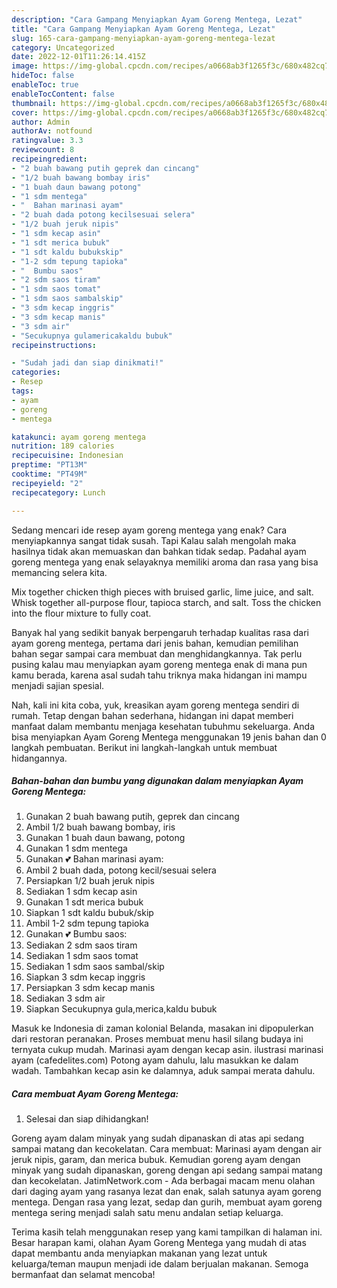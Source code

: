 ```yaml
---
description: "Cara Gampang Menyiapkan Ayam Goreng Mentega, Lezat"
title: "Cara Gampang Menyiapkan Ayam Goreng Mentega, Lezat"
slug: 165-cara-gampang-menyiapkan-ayam-goreng-mentega-lezat
category: Uncategorized
date: 2022-12-01T11:26:14.415Z
image: https://img-global.cpcdn.com/recipes/a0668ab3f1265f3c/680x482cq70/ayam-goreng-mentega-foto-resep-utama.jpg
hideToc: false
enableToc: true
enableTocContent: false
thumbnail: https://img-global.cpcdn.com/recipes/a0668ab3f1265f3c/680x482cq70/ayam-goreng-mentega-foto-resep-utama.jpg
cover: https://img-global.cpcdn.com/recipes/a0668ab3f1265f3c/680x482cq70/ayam-goreng-mentega-foto-resep-utama.jpg
author: Admin
authorAv: notfound
ratingvalue: 3.3
reviewcount: 8
recipeingredient:
- "2 buah bawang putih geprek dan cincang"
- "1/2 buah bawang bombay iris"
- "1 buah daun bawang potong"
- "1 sdm mentega"
- "  Bahan marinasi ayam"
- "2 buah dada potong kecilsesuai selera"
- "1/2 buah jeruk nipis"
- "1 sdm kecap asin"
- "1 sdt merica bubuk"
- "1 sdt kaldu bubukskip"
- "1-2 sdm tepung tapioka"
- "  Bumbu saos"
- "2 sdm saos tiram"
- "1 sdm saos tomat"
- "1 sdm saos sambalskip"
- "3 sdm kecap inggris"
- "3 sdm kecap manis"
- "3 sdm air"
- "Secukupnya gulamericakaldu bubuk"
recipeinstructions:

- "Sudah jadi dan siap dinikmati!"
categories:
- Resep
tags:
- ayam
- goreng
- mentega

katakunci: ayam goreng mentega 
nutrition: 189 calories
recipecuisine: Indonesian
preptime: "PT13M"
cooktime: "PT49M"
recipeyield: "2"
recipecategory: Lunch

---
```



Sedang mencari ide resep ayam goreng mentega yang enak? Cara menyiapkannya sangat tidak susah. Tapi Kalau salah mengolah maka hasilnya tidak akan memuaskan dan bahkan tidak sedap. Padahal ayam goreng mentega yang enak selayaknya memiliki aroma dan rasa yang bisa memancing selera kita.


Mix together chicken thigh pieces with bruised garlic, lime juice, and salt. Whisk together all-purpose flour, tapioca starch, and salt. Toss the chicken into the flour mixture to fully coat.

Banyak hal yang sedikit banyak berpengaruh terhadap kualitas rasa dari ayam goreng mentega, pertama dari jenis bahan, kemudian pemilihan bahan segar sampai cara membuat dan menghidangkannya. Tak perlu pusing kalau mau menyiapkan ayam goreng mentega enak di mana pun kamu berada, karena asal sudah tahu triknya maka hidangan ini mampu menjadi sajian spesial.


Nah, kali ini kita coba, yuk, kreasikan ayam goreng mentega sendiri di rumah. Tetap dengan bahan sederhana, hidangan ini dapat memberi manfaat dalam membantu menjaga kesehatan tubuhmu sekeluarga. Anda bisa menyiapkan Ayam Goreng Mentega menggunakan 19 jenis bahan dan 0 langkah pembuatan. Berikut ini langkah-langkah untuk membuat hidangannya.

<!--inarticleads1-->

##### Bahan-bahan dan bumbu yang digunakan dalam menyiapkan Ayam Goreng Mentega:

1. Gunakan 2 buah bawang putih, geprek dan cincang
1. Ambil 1/2 buah bawang bombay, iris
1. Gunakan 1 buah daun bawang, potong
1. Gunakan 1 sdm mentega
1. Gunakan  💕 Bahan marinasi ayam:
1. Ambil 2 buah dada, potong kecil/sesuai selera
1. Persiapkan 1/2 buah jeruk nipis
1. Sediakan 1 sdm kecap asin
1. Gunakan 1 sdt merica bubuk
1. Siapkan 1 sdt kaldu bubuk/skip
1. Ambil 1-2 sdm tepung tapioka
1. Gunakan  💕 Bumbu saos:
1. Sediakan 2 sdm saos tiram
1. Sediakan 1 sdm saos tomat
1. Sediakan 1 sdm saos sambal/skip
1. Siapkan 3 sdm kecap inggris
1. Persiapkan 3 sdm kecap manis
1. Sediakan 3 sdm air
1. Siapkan Secukupnya gula,merica,kaldu bubuk


Masuk ke Indonesia di zaman kolonial Belanda, masakan ini dipopulerkan dari restoran peranakan. Proses membuat menu hasil silang budaya ini ternyata cukup mudah. Marinasi ayam dengan kecap asin. ilustrasi marinasi ayam (cafedelites.com) Potong ayam dahulu, lalu masukkan ke dalam wadah. Tambahkan kecap asin ke dalamnya, aduk sampai merata dahulu. 

<!--inarticleads2-->

##### Cara membuat Ayam Goreng Mentega:


1. Selesai dan siap dihidangkan!

Goreng ayam dalam minyak yang sudah dipanaskan di atas api sedang sampai matang dan kecokelatan. Cara membuat: Marinasi ayam dengan air jeruk nipis, garam, dan merica bubuk. Kemudian goreng ayam dengan minyak yang sudah dipanaskan, goreng dengan api sedang sampai matang dan kecokelatan. JatimNetwork.com - Ada berbagai macam menu olahan dari daging ayam yang rasanya lezat dan enak, salah satunya ayam goreng mentega. Dengan rasa yang lezat, sedap dan gurih, membuat ayam goreng mentega sering menjadi salah satu menu andalan setiap keluarga. 

Terima kasih telah menggunakan resep yang kami tampilkan di halaman ini. Besar harapan kami, olahan Ayam Goreng Mentega yang mudah di atas dapat membantu anda menyiapkan makanan yang lezat untuk keluarga/teman maupun menjadi ide dalam berjualan makanan. Semoga bermanfaat dan selamat mencoba!

